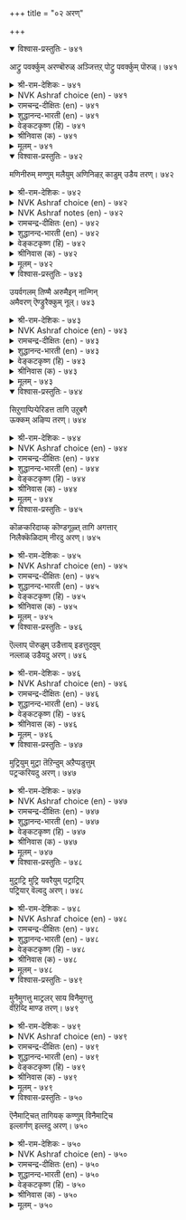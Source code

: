 +++
title = "०२ अरण्"

+++


<details open><summary>विश्वास-प्रस्तुतिः - ७४१</summary>

आट्रु पवर्क्कुम् अरण्बॊरुळ् अञ्जित्तऱ्
पोट्रु पवर्क्कुम् पॊरुळ्।       ७४१
</details>

<details><summary>श्री-राम-देशिकः - ७४१</summary>

अधिकारः ७५. दुर्गः  
समर्थानां युयुत्सूनां राज्ञां दुर्गः सहायदः ।  
त्रस्तान्तःस्थितराज्ञां च दुर्गो भवति पालकः ॥ ७४१॥
</details>

<details><summary>NVK Ashraf choice (en) - ७४१</summary>

०७४१
A fortress is an asset to the offender
As well as to those who seek refuge in defence.
(N.V.K. Ashraf)
</details>

<details><summary>रामचन्द्र-दीक्षितः (en) - ७४१</summary>

741\. āṟṟupavarkkum araṇ poruḷ; añcit taṟ  
pōṟṟupavarkkum poruḷ.

741\. A fortress is important alike to a conquering foe and a timid defender.  
</details>

<details><summary>शुद्धानन्द-भारती (en) - ७४१</summary>

1\. ஆற்று பவர்க்கும் அரண்பொருள் அஞ்சித்தற்  
போற்று பவர்க்கும் பொருள்.  
The fort is vital for offence  
Who fear the foes has its defence.        741  
</details>

<details><summary>वेङ्कटकृष्ण (हि) - ७४१</summary>

741
आक्रामक को दुर्ग है, साधन महत्वपूर्ण ।  
शरणार्थी-रक्षक वही, जो रिपु-भय से चूर्ण ॥
</details>

<details><summary>श्रीनिवास (क) - ७४१</summary>

741. शत्रुवन्नु ऎदुरिसि होराडुववरिगॆ कोटॆये आधार; अदरन्तॆ, शत्रु अञ्जि, तम्म रक्षणॆ माडीकॊळ्ळुववरिगू अदे
आधार.

</details>

<details><summary>मूलम् - ७४१</summary>

आट्रु पवर्क्कुम् अरण्बॊरुळ् अञ्जित्तऱ्
पोट्रु पवर्क्कुम् पॊरुळ्।       ७४१
</details>

<details open><summary>विश्वास-प्रस्तुतिः - ७४२</summary>

मणिनीरुम् मण्णुम् मलैयुम् अणिनिऴऱ्
काडुम् उडैय तरण्।       ७४२
</details>

<details><summary>श्री-राम-देशिकः - ७४२</summary>

सलिलेन विशुद्धेन मरुभूम्या नगेन च ।  
सुच्छायाढयनेनापि वृतो दुर्गः समीर्यते ॥ ७४२॥
</details>

<details><summary>NVK Ashraf choice (en) - ७४२</summary>

०७४२
Blue water, open space, hills and thick forests
Constitute a fortress.
(P.S. Sundaram)
</details>

<details><summary>NVK Ashraf notes (en) - ७४२</summary>

७४२. Compare with ७३७. "A land's limbs are waters from rains, springs and well placed hills, and strong fortress" * - (P.S. Sundaram)
</details>

<details><summary>रामचन्द्र-दीक्षितः (en) - ७४२</summary>

742\. maṇi nīrum, maṇṇum, malaiyum, aṇi niḻal  
kāṭum, uṭaiyatu-araṇ.

742\. It is a fortress which has sparkling water, open spaces, hills and cool and shady forests round.  
</details>

<details><summary>शुद्धानन्द-भारती (en) - ७४२</summary>

2\. மணிநீரும் மண்ணும் மலையும் அணிநிழற்  
காடும் உடையது அரண்.  
A crystal fount, a space a mount  
Thick woods form a fort paramount.        742  
</details>

<details><summary>वेङ्कटकृष्ण (हि) - ७४२</summary>

742
मणि सम जल, मरु भूमि औ’, जंगल घना पहाड़ ।  
कहलाता है दुर्ग वह, जब हो इनसे आड़ ॥
</details>

<details><summary>श्रीनिवास (क) - ७४२</summary>

742. मणियन्तॆ तिळियाद नीरु, समतट्टाद भूमि, (हब्बिरुव) मलॆ, सूगसाद (तम्पाद) नॆरळुळ्ळ काडु- इवुगळन्नु
उळ्ळदे होटॆयॆनिसिकॊळ्ळुवुदु.

</details>

<details><summary>मूलम् - ७४२</summary>

मणिनीरुम् मण्णुम् मलैयुम् अणिनिऴऱ्
काडुम् उडैय तरण्।       ७४२
</details>

<details open><summary>विश्वास-प्रस्तुतिः - ७४३</summary>

उयर्वगलम् तिण्मै अरुमैइन् नान्गिन्  
अमैवरण् ऎण्ड्रुरैक्कुम् नूल्।       ७४३
</details>

<details><summary>श्री-राम-देशिकः - ७४३</summary>

औन्नत्यदैर्घ्यनिर्भेदस्थैर्यैर्युक्तं चतुर्विधैः ।  
प्रकारं दुर्गशब्दएन ब्रुवते शास्त्रवेदिनः ॥ ७४३॥
</details>

<details><summary>NVK Ashraf choice (en) - ७४३</summary>

०७४३
Books declare that a fort should have these four:
Height, breadth, strength and difficult access. *
(G.U. Pope)
</details>

<details><summary>रामचन्द्र-दीक्षितः (en) - ७४३</summary>

743\. 'uyarvu, akalam, tiṇmai, arumai, in nāṉkiṉ  
amaivu araṇ'.eṉṟu uraikkum nūl.

743\. Treatises on fortification state that the walls of a stronghold should be lofty, broad, strong and inaccessible.  
</details>

<details><summary>शुद्धानन्द-भारती (en) - ७४३</summary>

3\. உயர்வகலம் திண்மை அருமைஇந் நான்கின்  
அமைவரண் என்றுரைக்கும் நூல்  
An ideal fort's so says science:  
High, broad, strong and hard for access.        743  
</details>

<details><summary>वेङ्कटकृष्ण (हि) - ७४३</summary>

743
उँचा, चौड़ा और दृढ़, अगम्य भी अत्यंत ।  
चारों गुणयुत दुर्ग है, यों कहते हैं ग्रन्थ ॥
</details>

<details><summary>श्रीनिवास (क) - ७४३</summary>

743. (हगॆगळिन्द नाशपडिसलागदन्तॆ) ऎत्तर, अगल, दृढतॆ, दुर्गमतॆगळॆम्ब नाल्कू कूडिरुवुदे कोटॆ ऎन्दु शास्त्र
बल्लवरु हेळुवरु.

</details>

<details><summary>मूलम् - ७४३</summary>

उयर्वगलम् तिण्मै अरुमैइन् नान्गिन्  
अमैवरण् ऎण्ड्रुरैक्कुम् नूल्।       ७४३
</details>

<details open><summary>विश्वास-प्रस्तुतिः - ७४४</summary>

सिऱुगाप्पिऱ्पेरिडत्त तागि उऱुबगै  
ऊक्कम् अऴिप्प तरण्।       ७४४
</details>

<details><summary>श्री-राम-देशिकः - ७४४</summary>

विशालप्रान्तदेशेन रक्ष्यक्षुद्रपथा युतः ।  
प्राप्तारिधैर्यहन्ता च दुर्गशब्देन कथ्यते ॥ ७४४॥
</details>

<details><summary>NVK Ashraf choice (en) - ७४४</summary>

०७४४
A fortress, ample in space and easy to defend,
Spoils the might of the foe. *
(J. Narayanaswamy)
</details>

<details><summary>रामचन्द्र-दीक्षितः (en) - ७४४</summary>

744\. ciṟu kāppiṉ pēr iṭattatu āki, uṟu pakai  
ūkkam aḻippatu-araṇ.

744\. A fortress which has a name as a natural defence cools the heat of the attacking foe.  
</details>

<details><summary>शुद्धानन्द-भारती (en) - ७४४</summary>

4\. சிறுகாப்பிற் பேரிடத்த தாகி உறுபகை  
ஊக்கம் அழிப்பது அரண்.  
Ample in space, easy to hold  
The fort foils enemies bold.        744  
</details>

<details><summary>वेङ्कटकृष्ण (हि) - ७४४</summary>

744
अति विस्तृत होते हुए, रक्षणीय थल तंग ।  
दुर्ग वही जो शत्रु का, करता नष्ट उमंग ॥
</details>

<details><summary>श्रीनिवास (क) - ७४४</summary>

744. कावलिडुव जाग किरियदागि, ऒळॆ विस्तरण, विशाल हरहुळ्ळदागि, मुत्तिगॆ हाकुव कडु हगॆगळ शक्तियन्नु
नाशपडिसबल्लुदे कोटॆ ऎनिसिकॊळ्ळुवुदु.

</details>

<details><summary>मूलम् - ७४४</summary>

सिऱुगाप्पिऱ्पेरिडत्त तागि उऱुबगै  
ऊक्कम् अऴिप्प तरण्।       ७४४
</details>

<details open><summary>विश्वास-प्रस्तुतिः - ७४५</summary>

कॊळऱ्करिदाय्क् कॊण्डगूऴ्त् तागि अगत्तार्  
निलैक्कॆळिदाम् नीरदु अरण्।       ७४५
</details>

<details><summary>श्री-राम-देशिकः - ७४५</summary>

अप्राप्यः शत्रुवृन्दानां नानाहारसमन्वितः ।  
म्वगतानां सुखवासप्रदोदुर्गः प्रकीर्त्यते ॥ ७४५॥
</details>

<details><summary>NVK Ashraf choice (en) - ७४५</summary>

०७४५
A good fortress is hard to seize, well-supplied
And suited to those within.
(P.S. Sundaram)
</details>

<details><summary>रामचन्द्र-दीक्षितः (en) - ७४५</summary>

745\. koḷaṟku aritāy, koṇṭa kūḻttu āki, akattār  
nilaikku eḷitu ām nīratu-araṇ.

745\. A good fortress is that which is inaccessible, is sufficiently provided and is easily defensible from within.  
</details>

<details><summary>शुद्धानन्द-भारती (en) - ७४५</summary>

5\. கொளற்கரிதாய்க் கொண்டகூழ்த் தாகி அகத்தார்  
நிலைக்கெளிதாம் நீரது அரண்.  
Impregnable with stores of food  
Cosy to live-That fort is good.        745  
</details>

<details><summary>वेङ्कटकृष्ण (हि) - ७४५</summary>

745
जो रहता दुर्जेय है, रखता यथेष्ट अन्न ।  
अंतरस्थ टिकते सुलभ, दुर्ग वही संपन्न ॥
</details>

<details><summary>श्रीनिवास (क) - ७४५</summary>

745. हगॆळिन्त वशपडिसिकॊळ्ळलु असाध्यवादुवागि, आहारवन्तुगळन्नु हेरळवागि पडॆदु, तन्नॊळगॆ नॆलसिरुववरन्नु रक्षिसि
सुखवागिडुवुदे कोटॆ ऎनिसिकॊळ्ळुवुदु.

</details>

<details><summary>मूलम् - ७४५</summary>

कॊळऱ्करिदाय्क् कॊण्डगूऴ्त् तागि अगत्तार्  
निलैक्कॆळिदाम् नीरदु अरण्।       ७४५
</details>

<details open><summary>विश्वास-प्रस्तुतिः - ७४६</summary>

ऎल्लाप् पॊरुळुम् उडैत्ताय् इडत्तुदवुम्  
नल्लाळ् उडैयदु अरण्।       ७४६
</details>

<details><summary>श्री-राम-देशिकः - ७४६</summary>

समये साह्यदा युद्धवीराः स्युर्यत्र सर्वदा ।  
सर्ववस्तुसमृद्धिश्च पत्रासौ दुर्गसंज्ञकः ॥ ७४६॥
</details>

<details><summary>NVK Ashraf choice (en) - ७४६</summary>

०७४६
With all materials stocked inside,
A fort should have brave soldiers as well. *
(K. Krishnaswamy & Vijaya Ramkumar), (P.S. Sundaram)
</details>

<details><summary>रामचन्द्र-दीक्षितः (en) - ७४६</summary>

746\. ellāp poruḷum uṭaittāy, iṭattu utavum  
nal āḷ uṭaiyatu-araṇ.

746\. A fortress shall have all things needed by its residents including capable warriors.  
</details>

<details><summary>शुद्धानन्द-भारती (en) - ७४६</summary>

6\. எல்லாப் பொருளும் உடைத்தாய் இடத்துதவும்  
நல்லாள் உடையது அரண்.  
A fort is full of stores and arms  
And brave heroes to meet alarms.        746  
</details>

<details><summary>वेङ्कटकृष्ण (हि) - ७४६</summary>

746
कहलाता है दुर्ग वह, जो रख सभी पदार्थ ।  
देता संकट काल में, योग्य वीर रक्षार्थ ॥
</details>

<details><summary>श्रीनिवास (क) - ७४६</summary>

746. ऒळगिरुववरिगॆ बेकाद ऎल्ला आवश्यवाद वस्तुगळन्नु पडॆदु, शत्रुगळॊडनॆ होराडुव समयदल्लि रक्षिसबल्ल
ऒळ्ळॆय वीररन्नु हॊन्दिरुवुदे कोटॆ ऎनिसिकॊळ्ळुवुदु.

</details>

<details><summary>मूलम् - ७४६</summary>

ऎल्लाप् पॊरुळुम् उडैत्ताय् इडत्तुदवुम्  
नल्लाळ् उडैयदु अरण्।       ७४६
</details>

<details open><summary>विश्वास-प्रस्तुतिः - ७४७</summary>

मुट्रियुम् मुट्रा तॆऱिन्दुम् अऱैप्पडुत्तुम्  
पट्रऱ्करियदु अरण्।       ७४७
</details>

<details><summary>श्री-राम-देशिकः - ७४७</summary>

साक्षात्सैन्यप्रवेशन परितः ऐन्यवेष्टनात् ।  
कैतवेनापि दुष्प्रापो दुर्ग इत्यभिघीयते ॥ ७४७॥
</details>

<details><summary>NVK Ashraf choice (en) - ७४७</summary>

०७४७
Hard to capture a fort that withstands
Besieging, artillery and treachery.
(N.V.K. Ashraf), (Satguru Subramuniyaswami)
</details>

<details><summary>रामचन्द्र-दीक्षितः (en) - ७४७</summary>

747\. muṟṟiyum, muṟṟātu eṟintum, aṟaippaṭuttum,  
paṟṟaṟku ariyatu-araṇ.

747\. A good fortress cannot be besieged or taken by storm or be undermined.  
</details>

<details><summary>शुद्धानन्द-भारती (en) - ७४७</summary>

7\. முற்றியும் முற்றா தெறிந்தும் அறைப்படுத்தும்  
பற்றற் கரியது அரண்  
Besieging foes a fort withstands  
Darts and mines of treacherous hands.        747  
</details>

<details><summary>वेङ्कटकृष्ण (हि) - ७४७</summary>

747
पिल पड़ कर या घेर कर, या करके छलछिद्र ।  
जिसको हथिया ना सके, है वह दुर्ग विचित्र ॥
</details>

<details><summary>श्रीनिवास (क) - ७४७</summary>

747. मुत्तिगॆ हाकियू, मुत्तिगॆ हाकदॆ मेलॆबिद्दु होराट नडॆसियू वञ्चनोपायगळिन्दलू वशपडिसिकॊळ्ळलु"
दुस्साधुअवादुदे कोटॆ.

</details>

<details><summary>मूलम् - ७४७</summary>

मुट्रियुम् मुट्रा तॆऱिन्दुम् अऱैप्पडुत्तुम्  
पट्रऱ्करियदु अरण्।       ७४७
</details>

<details open><summary>विश्वास-प्रस्तुतिः - ७४८</summary>

मुट्राट्रि मुट्रि यवरैयुम् पट्राट्रिप्  
पट्रियार् वॆल्वदु अरण्।       ७४८
</details>

<details><summary>श्री-राम-देशिकः - ७४८</summary>

परैरावेष्टिते दुर्गे स्वस्थानैकपरायणैः ।  
रिपुवारणकृद्वीरैः वृतो दुर्गः स कथ्यते ॥ ७४८॥
</details>

<details><summary>NVK Ashraf choice (en) - ७४८</summary>

०७४८
Even if encircled by besieging foes,
A fortress enables the besieged to win.
(N.V.K. Ashraf)
</details>

<details><summary>रामचन्द्र-दीक्षितः (en) - ७४८</summary>

748\. muṟṟu āṟṟi muṟṟiyavaraiyum, paṟṟu āṟṟi,  
paṟṟiyār velvatu-araṇ.

748\. The inmates of a good fortress can defend themselves even when besieged on all sides.  
</details>

<details><summary>शुद्धानन्द-भारती (en) - ७४८</summary>

8\. முற்றாற்றி முற்றி யவரையும் பற்றாற்றிப்  
பற்றியார் வெல்வது அரண்  
A fort holds itself and defies  
The attacks of encircling foes.        748  
</details>

<details><summary>वेङ्कटकृष्ण (हि) - ७४८</summary>

748
दुर्ग वही यदि चतुर रिपु, घेरा डालें घोर ।  
अंतरस्थ डट कर लडें, पावें जय बरज़ोर ॥
</details>

<details><summary>श्रीनिवास (क) - ७४८</summary>

748. मुत्तिगॆ आकुवुदरल्लि बलिमॆयन्नु तोरि सुत्तुवरिद हगॆगळन्नु ऎदुरिसि बळगिरुवरु, नॆलॆयागि निन्तु होराडि
गॆल्लुवुदे कोटॆ.

</details>

<details><summary>मूलम् - ७४८</summary>

मुट्राट्रि मुट्रि यवरैयुम् पट्राट्रिप्  
पट्रियार् वॆल्वदु अरण्।       ७४८
</details>

<details open><summary>विश्वास-प्रस्तुतिः - ७४९</summary>

मुनैमुगत्तु माट्रलर् साय विनैमुगत्तु  
वीऱॆय्दि माण्ड तरण्।       ७४९
</details>

<details><summary>श्री-राम-देशिकः - ७४९</summary>

स्थित्वैवान्तः परान् युद्धे जेतुं शक्तैभटोत्तमैः ।  
प्राप्तो महत्त्वं ख्यातश्च दुर्गो भवति सार्थकः ॥ ७४९॥
</details>

<details><summary>NVK Ashraf choice (en) - ७४९</summary>

०७४९
A good fort gains fame frustrating its siege
At the outset of the battle. *
(P.S. Sundaram)
</details>

<details><summary>रामचन्द्र-दीक्षितः (en) - ७४९</summary>

749\. muṉai mukattu māṟṟalar cāya, viṉaimukattu  
vīṟu eyti māṇṭatu-araṇ.

749\. That fortress is famous which makes it possible for its defenders to destroy the besiegers even at the outset.  
</details>

<details><summary>शुद्धानन्द-भारती (en) - ७४९</summary>

9\. முனைமுகத்து மாற்றலர் சாய வினைமுகத்து  
வீறெய்தி மாண்டது அரண்.  
A fort it is that fells the foes  
And gains by deeds a name glorious.        749  
</details>

<details><summary>वेङ्कटकृष्ण (हि) - ७४९</summary>

749
शत्रु-नाश हो युद्ध में, ऐसे शस्त्र प्रयोग ।  
करने के साधन जहाँ, है गढ़ वही अमोघ ॥
</details>

<details><summary>श्रीनिवास (क) - ७४९</summary>

749. युद्ध मुखदल्लि शत्रुगळु सायुवन्तॆ होराट नडॆसुवुदरिन्द (ऒळगिरिववरु) हिरिमॆ तोरि, कीर्तिशालिगळागुवन्तॆ
माडुवुदे कोटॆ.

</details>

<details><summary>मूलम् - ७४९</summary>

मुनैमुगत्तु माट्रलर् साय विनैमुगत्तु  
वीऱॆय्दि माण्ड तरण्।       ७४९
</details>

<details open><summary>विश्वास-प्रस्तुतिः - ७५०</summary>

ऎनैमाट्चित् तागियक् कण्णुम् विनैमाट्चि  
इल्लार्गण् इल्लदु अरण्।       ७५०
</details>

<details><summary>श्री-राम-देशिकः - ७५०</summary>

पर्वोक्तगुणयुक्तोऽपिदुर्गः किं वा करिष्यति ।  
युद्दोपायसमर्थानां सान्निध्यं न भवेद्यदि ॥ ७५०॥
</details>

<details><summary>NVK Ashraf choice (en) - ७५०</summary>

०७५०
A fortress, however grand, amounts to nothing
If its defenders are meek.
(N.V.K. Ashraf)
</details>

<details><summary>रामचन्द्र-दीक्षितः (en) - ७५०</summary>

750\. eṉai māṭcittu ākiyakkaṇṇum, viṉai māṭci  
illārkaṇ illatu-araṇ.

750\. Of what use are these barriers of defence to a stronghold if it possesses no men of valour.  
</details>

<details><summary>शुद्धानन्द-भारती (en) - ७५०</summary>

10\. எனைமாட்சித் தாகியக் கண்ணும் வினைமாட்சி  
இல்லார்கண் இல்லது அரண்.  
But a fort however grand  
Is nil if heroes do not stand.        750  
</details>

<details><summary>वेङ्कटकृष्ण (हि) - ७५०</summary>

750
गढ़-रक्षक रण-कार्य में, यदि हैं नहीं समर्थ ।  
अत्युत्तम गढ़ क्यों न हो, होता है वह व्यर्थ ॥
</details>

<details><summary>श्रीनिवास (क) - ७५०</summary>

750. ऎल्ल बगॆय हिरिमॆयन्नु हॊन्दिद्दरू ऒळगिरुववरु कार्यदक्षतॆय हिरिमॆ कोटॆयु व्यर्थवॆनिसुवुदु.
</details>

<details><summary>मूलम् - ७५०</summary>

ऎनैमाट्चित् तागियक् कण्णुम् विनैमाट्चि  
इल्लार्गण् इल्लदु अरण्।       ७५०
</details>
